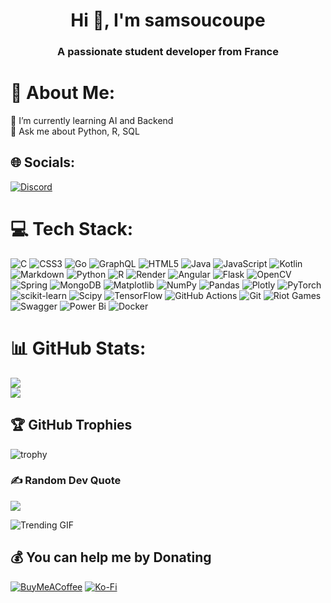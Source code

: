 <h1 align="center">Hi 👋, I'm samsoucoupe</h1>
<h3 align="center">A passionate student developer from France</h3>

# 💫 About Me:
🌱 I’m currently learning AI and Backend<br>💬 Ask me about Python, R, SQL<br>

## 🌐 Socials:

[![Discord](https://img.shields.io/badge/Discord-%237289DA.svg?logo=discord&logoColor=white)](https://discord.com/users/388993523715801088)

# 💻 Tech Stack:
![C](https://img.shields.io/badge/c-%2300599C.svg?style=for-the-badge&logo=c&logoColor=white) ![CSS3](https://img.shields.io/badge/css3-%231572B6.svg?style=for-the-badge&logo=css3&logoColor=white) ![Go](https://img.shields.io/badge/go-%2300ADD8.svg?style=for-the-badge&logo=go&logoColor=white) ![GraphQL](https://img.shields.io/badge/-GraphQL-E10098?style=for-the-badge&logo=graphql&logoColor=white) ![HTML5](https://img.shields.io/badge/html5-%23E34F26.svg?style=for-the-badge&logo=html5&logoColor=white) ![Java](https://img.shields.io/badge/java-%23ED8B00.svg?style=for-the-badge&logo=openjdk&logoColor=white) ![JavaScript](https://img.shields.io/badge/javascript-%23323330.svg?style=for-the-badge&logo=javascript&logoColor=%23F7DF1E) ![Kotlin](https://img.shields.io/badge/kotlin-%237F52FF.svg?style=for-the-badge&logo=kotlin&logoColor=white) ![Markdown](https://img.shields.io/badge/markdown-%23000000.svg?style=for-the-badge&logo=markdown&logoColor=white) ![Python](https://img.shields.io/badge/python-3670A0?style=for-the-badge&logo=python&logoColor=ffdd54) ![R](https://img.shields.io/badge/r-%23276DC3.svg?style=for-the-badge&logo=r&logoColor=white) ![Render](https://img.shields.io/badge/Render-%46E3B7.svg?style=for-the-badge&logo=render&logoColor=white) ![Angular](https://img.shields.io/badge/angular-%23DD0031.svg?style=for-the-badge&logo=angular&logoColor=white) ![Flask](https://img.shields.io/badge/flask-%23000.svg?style=for-the-badge&logo=flask&logoColor=white) ![OpenCV](https://img.shields.io/badge/opencv-%23white.svg?style=for-the-badge&logo=opencv&logoColor=white) ![Spring](https://img.shields.io/badge/spring-%236DB33F.svg?style=for-the-badge&logo=spring&logoColor=white) ![MongoDB](https://img.shields.io/badge/MongoDB-%234ea94b.svg?style=for-the-badge&logo=mongodb&logoColor=white) ![Matplotlib](https://img.shields.io/badge/Matplotlib-%23ffffff.svg?style=for-the-badge&logo=Matplotlib&logoColor=black) ![NumPy](https://img.shields.io/badge/numpy-%23013243.svg?style=for-the-badge&logo=numpy&logoColor=white) ![Pandas](https://img.shields.io/badge/pandas-%23150458.svg?style=for-the-badge&logo=pandas&logoColor=white) ![Plotly](https://img.shields.io/badge/Plotly-%233F4F75.svg?style=for-the-badge&logo=plotly&logoColor=white) ![PyTorch](https://img.shields.io/badge/PyTorch-%23EE4C2C.svg?style=for-the-badge&logo=PyTorch&logoColor=white) ![scikit-learn](https://img.shields.io/badge/scikit--learn-%23F7931E.svg?style=for-the-badge&logo=scikit-learn&logoColor=white) ![Scipy](https://img.shields.io/badge/SciPy-%230C55A5.svg?style=for-the-badge&logo=scipy&logoColor=%white) ![TensorFlow](https://img.shields.io/badge/TensorFlow-%23FF6F00.svg?style=for-the-badge&logo=TensorFlow&logoColor=white) ![GitHub Actions](https://img.shields.io/badge/github%20actions-%232671E5.svg?style=for-the-badge&logo=githubactions&logoColor=white) ![Git](https://img.shields.io/badge/git-%23F05033.svg?style=for-the-badge&logo=git&logoColor=white) ![Riot Games](https://img.shields.io/badge/riotgames-D32936.svg?style=for-the-badge&logo=riotgames&logoColor=white) ![Swagger](https://img.shields.io/badge/-Swagger-%23Clojure?style=for-the-badge&logo=swagger&logoColor=white) ![Power Bi](https://img.shields.io/badge/power_bi-F2C811?style=for-the-badge&logo=powerbi&logoColor=black) ![Docker](https://img.shields.io/badge/docker-%230db7ed.svg?style=for-the-badge&logo=docker&logoColor=white)

# 📊 GitHub Stats:
![](https://github-readme-streak-stats.herokuapp.com/?user=samsoucoupe&theme=tokyonight&hide_border=false)<br/>
![](https://github-readme-stats.vercel.app/api/top-langs/?username=samsoucoupe&theme=tokyonight&hide_border=false&include_all_commits=false&count_private=false&layout=compact)

## 🏆 GitHub Trophies
![trophy](https://github-profile-trophy.vercel.app/?username=samsoucoupe&theme=onedark)

### ✍️ Random Dev Quote
![](https://quotes-github-readme.vercel.app/api?type=horizontal&theme=tokyonight)


![Trending GIF](https://media2.giphy.com/media/v1.Y2lkPThiYjIxNzcybm5obnp2bG8zN2Z6NDZramY0dGtlcWZhMGpjdHNrenhldWR1bDI4dyZlcD12MV9naWZzX3NlYXJjaCZjdD1n/xUPGcEliCc7bETyfO8/giphy.gif)



## 💰 You can help me by Donating
[![BuyMeACoffee](https://img.shields.io/badge/Buy%20Me%20a%20Coffee-ffdd00?style=for-the-badge&logo=buy-me-a-coffee&logoColor=black)](https://buymeacoffee.com/samsoucoupe) [![Ko-Fi](https://img.shields.io/badge/Ko--fi-F16061?style=for-the-badge&logo=ko-fi&logoColor=white)](https://ko-fi.com/samsoucoupe)
